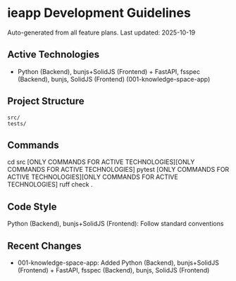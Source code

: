 # ieapp Development Guidelines

Auto-generated from all feature plans. Last updated: 2025-10-19

## Active Technologies
- Python (Backend), bunjs+SolidJS (Frontend) + FastAPI, fsspec (Backend), bunjs, SolidJS (Frontend) (001-knowledge-space-app)

## Project Structure
```
src/
tests/
```

## Commands
cd src [ONLY COMMANDS FOR ACTIVE TECHNOLOGIES][ONLY COMMANDS FOR ACTIVE TECHNOLOGIES] pytest [ONLY COMMANDS FOR ACTIVE TECHNOLOGIES][ONLY COMMANDS FOR ACTIVE TECHNOLOGIES] ruff check .

## Code Style
Python (Backend), bunjs+SolidJS (Frontend): Follow standard conventions

## Recent Changes
- 001-knowledge-space-app: Added Python (Backend), bunjs+SolidJS (Frontend) + FastAPI, fsspec (Backend), bunjs, SolidJS (Frontend)

<!-- MANUAL ADDITIONS START -->
<!-- MANUAL ADDITIONS END -->

